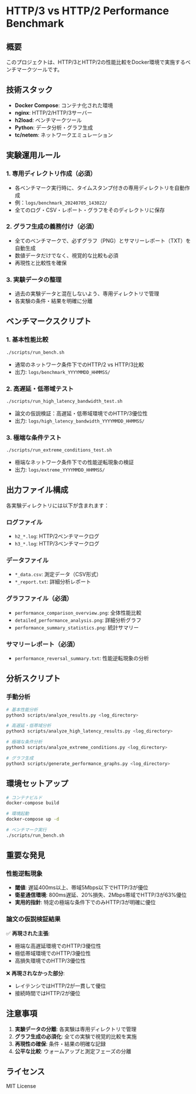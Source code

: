 # HTTP/3 vs HTTP/2 Performance Benchmark

## 概要
このプロジェクトは、HTTP/3とHTTP/2の性能比較をDocker環境で実施するベンチマークツールです。

## 技術スタック
- **Docker Compose**: コンテナ化された環境
- **nginx**: HTTP/2/HTTP/3サーバー
- **h2load**: ベンチマークツール
- **Python**: データ分析・グラフ生成
- **tc/netem**: ネットワークエミュレーション

## 実験運用ルール

### 1. 専用ディレクトリ作成（必須）
- 各ベンチマーク実行時に、タイムスタンプ付きの専用ディレクトリを自動作成
- 例：`logs/benchmark_20240705_143022/`
- 全てのログ・CSV・レポート・グラフをそのディレクトリに保存

### 2. グラフ生成の義務付け（必須）
- 全てのベンチマークで、必ずグラフ（PNG）とサマリーレポート（TXT）を自動生成
- 数値データだけでなく、視覚的な比較も必須
- 再現性と比較性を確保

### 3. 実験データの整理
- 過去の実験データと混在しないよう、専用ディレクトリで管理
- 各実験の条件・結果を明確に分離

## ベンチマークスクリプト

### 1. 基本性能比較
```bash
./scripts/run_bench.sh
```
- 通常のネットワーク条件下でのHTTP/2 vs HTTP/3比較
- 出力: `logs/benchmark_YYYYMMDD_HHMMSS/`

### 2. 高遅延・低帯域テスト
```bash
./scripts/run_high_latency_bandwidth_test.sh
```
- 論文の仮説検証：高遅延・低帯域環境でのHTTP/3優位性
- 出力: `logs/high_latency_bandwidth_YYYYMMDD_HHMMSS/`

### 3. 極端な条件テスト
```bash
./scripts/run_extreme_conditions_test.sh
```
- 極端なネットワーク条件下での性能逆転現象の検証
- 出力: `logs/extreme_YYYYMMDD_HHMMSS/`

## 出力ファイル構成

各実験ディレクトリには以下が含まれます：

### ログファイル
- `h2_*.log`: HTTP/2ベンチマークログ
- `h3_*.log`: HTTP/3ベンチマークログ

### データファイル
- `*_data.csv`: 測定データ（CSV形式）
- `*_report.txt`: 詳細分析レポート

### グラフファイル（必須）
- `performance_comparison_overview.png`: 全体性能比較
- `detailed_performance_analysis.png`: 詳細分析グラフ
- `performance_summary_statistics.png`: 統計サマリー

### サマリーレポート（必須）
- `performance_reversal_summary.txt`: 性能逆転現象の分析

## 分析スクリプト

### 手動分析
```bash
# 基本性能分析
python3 scripts/analyze_results.py <log_directory>

# 高遅延・低帯域分析
python3 scripts/analyze_high_latency_results.py <log_directory>

# 極端な条件分析
python3 scripts/analyze_extreme_conditions.py <log_directory>

# グラフ生成
python3 scripts/generate_performance_graphs.py <log_directory>
```

## 環境セットアップ

```bash
# コンテナビルド
docker-compose build

# 環境起動
docker-compose up -d

# ベンチマーク実行
./scripts/run_bench.sh
```

## 重要な発見

### 性能逆転現象
- **閾値**: 遅延400ms以上、帯域5Mbps以下でHTTP/3が優位
- **衛星通信環境**: 800ms遅延、20%損失、2Mbps帯域でHTTP/3が63%優位
- **実用的指針**: 特定の極端な条件下でのみHTTP/3が明確に優位

### 論文の仮説検証結果
✅ **再現された主張**:
- 極端な高遅延環境でのHTTP/3優位性
- 極低帯域環境でのHTTP/3優位性
- 高損失環境でのHTTP/3優位性

❌ **再現されなかった部分**:
- レイテンシではHTTP/2が一貫して優位
- 接続時間ではHTTP/2が優位

## 注意事項

1. **実験データの分離**: 各実験は専用ディレクトリで管理
2. **グラフ生成の必須化**: 全ての実験で視覚的比較を実施
3. **再現性の確保**: 条件・結果の明確な記録
4. **公平な比較**: ウォームアップと測定フェーズの分離

## ライセンス
MIT License 